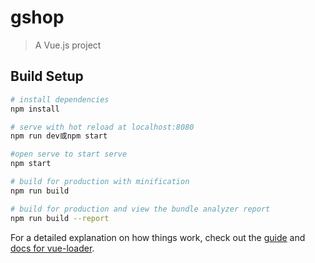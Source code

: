 # gshop

> A Vue.js project

## Build Setup

``` bash
# install dependencies
npm install

# serve with hot reload at localhost:8080
npm run dev或npm start

#open serve to start serve
npm start

# build for production with minification
npm run build

# build for production and view the bundle analyzer report
npm run build --report
```

For a detailed explanation on how things work, check out the [guide](http://vuejs-templates.github.io/webpack/) and [docs for vue-loader](http://vuejs.github.io/vue-loader).

